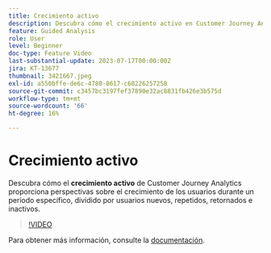 ```yaml
---
title: Crecimiento activo
description: Descubra cómo el crecimiento activo en Customer Journey Analytics proporciona perspectivas sobre el crecimiento de los usuarios durante un período específico, dividido por usuarios nuevos, repetidos, retornados e inactivos.
feature: Guided Analysis
role: User
level: Beginner
doc-type: Feature Video
last-substantial-update: 2023-07-17T00:00:00Z
jira: KT-13677
thumbnail: 3421667.jpeg
exl-id: a550bffe-de6c-4780-8617-c68226257258
source-git-commit: c3457bc3197fef37890e32ac8831fb426e3b575d
workflow-type: tm+mt
source-wordcount: '66'
ht-degree: 16%

---
```


# Crecimiento activo

Descubra cómo el **crecimiento activo** de Customer Journey Analytics proporciona perspectivas sobre el crecimiento de los usuarios durante un período específico, dividido por usuarios nuevos, repetidos, retornados e inactivos.

>[!VIDEO](https://video.tv.adobe.com/v/3423399/?learn=on&captions=spa)

Para obtener más información, consulte la [documentación](https://experienceleague.adobe.com/docs/analytics-platform/using/guided-analysis/user-growth/active.html?lang=es).
